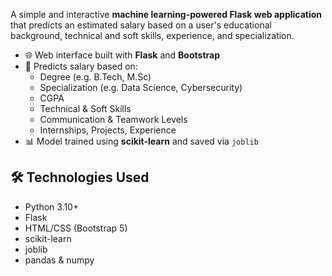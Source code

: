 A simple and interactive **machine learning-powered Flask web application** that predicts an estimated salary based on a user's educational background, technical and soft skills, experience, and specialization.
- 🌐 Web interface built with **Flask** and **Bootstrap**
- 🎯 Predicts salary based on:
  - Degree (e.g. B.Tech, M.Sc)
  - Specialization (e.g. Data Science, Cybersecurity)
  - CGPA
  - Technical & Soft Skills
  - Communication & Teamwork Levels
  - Internships, Projects, Experience
- 📊 Model trained using **scikit-learn** and saved via `joblib`
  
## 🛠 Technologies Used

- Python 3.10+
- Flask
- HTML/CSS (Bootstrap 5)
- scikit-learn
- joblib
- pandas & numpy
